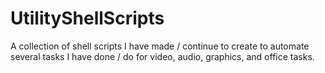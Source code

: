 # UtilityShellScripts
A collection of shell scripts I have made / continue to create to automate several tasks I have done / do for video, audio, graphics, and office tasks.
